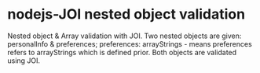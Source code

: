 # nodejs-JOI nested object validation
 Nested object & Array validation with JOI.
 Two nested objects are given: personalInfo & preferences; preferences: arrayStrings - means preferences refers to arrayStrings which is defined prior. Both objects are validated using JOI.